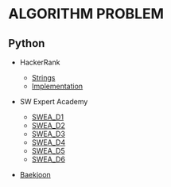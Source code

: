 # ALGORITHM PROBLEM

## Python

* HackerRank
    * [Strings](https://github.com/yuueuni/algorithm/tree/master/Strings)
    * [Implementation](https://github.com/yuueuni/algorithm/tree/master/Implementation)

* SW Expert Academy
    * [SWEA_D1](https://github.com/yuueuni/algorithm/tree/master/SWEA_D1)
    * [SWEA_D2](https://github.com/yuueuni/algorithm/tree/master/SWEA_D2)
    * [SWEA_D3](https://github.com/yuueuni/algorithm/tree/master/SWEA_D3)
    * [SWEA_D4](https://github.com/yuueuni/algorithm/tree/master/SWEA_D4)
    * [SWEA_D5](https://github.com/yuueuni/algorithm/tree/master/SWEA_D5)
    * [SWEA_D6](https://github.com/yuueuni/algorithm/tree/master/SWEA_D6)

* [Baekjoon](https://github.com/yuueuni/algorithm/tree/master/baekjoon)